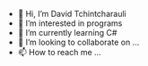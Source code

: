 - 👋 Hi, I’m David Tchintcharauli
- 👀 I’m interested in programs
- 🌱 I’m currently learning C#
- 💞️ I’m looking to collaborate on ...
- 📫 How to reach me ...

<!---
David Tchintcharauli is a ✨ special ✨ repository because its `README.md` (this file) appears on your GitHub profile.
You can click the Preview link to take a look at your changes.
--->
